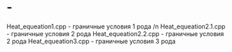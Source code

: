 # -
Heat_equeation1.cpp   - граничные условия 1 рода /n
Heat_equeation2.1.cpp - граничные условия 2 рода
Heat_equeation2.2.cpp - граничные условия 2 рода
Heat_equeation3.cpp - граничные условия 3 рода
